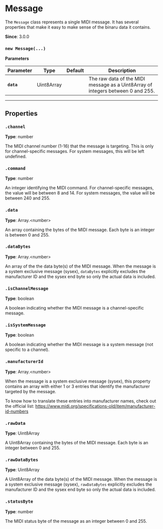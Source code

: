 # Message

The `Message` class represents a single MIDI message. It has several properties that make it
easy to make sense of the binaru data it contains.

**Since**: 3.0.0




### `new Message(...)`


**Parameters**

| Parameter    | Type      | Default      | Description  |
| ------------ | ------------ | ------------ | ------------ |
|**`data`** |Uint8Array||The raw data of the MIDI message as a Uint8Array of integers between 0 and 255.|



***

## Properties

### `.channel`
**Type**: number

The MIDI channel number (1-16) that the message is targeting. This is only for
channel-specific messages. For system messages, this will be left undefined.



### `.command`
**Type**: number

An integer identifying the MIDI command. For channel-specific messages, the value will be
between 8 and 14. For system messages, the value will be between 240 and 255.



### `.data`
**Type**: Array.&lt;number&gt;

An array containing the bytes of the MIDI message. Each byte is an integer is between 0 and
255.



### `.dataBytes`
**Type**: Array.&lt;number&gt;

An array of the the data byte(s) of the MIDI message. When the message is a system exclusive
message (sysex), `dataBytes` explicitly excludes the manufacturer ID and the sysex end
byte so only the actual data is included.



### `.isChannelMessage`
**Type**: boolean

A boolean indicating whether the MIDI message is a channel-specific message.



### `.isSystemMessage`
**Type**: boolean

A boolean indicating whether the MIDI message is a system message (not specific to a
channel).



### `.manufacturerId`
**Type**: Array.&lt;number&gt;

When the message is a system exclusive message (sysex), this property contains an array with
either 1 or 3 entries that identify the manufacturer targeted by the message.

To know how to translate these entries into manufacturer names, check out the official list:
https://www.midi.org/specifications-old/item/manufacturer-id-numbers



### `.rawData`
**Type**: Uint8Array

A Uint8Array containing the bytes of the MIDI message. Each byte is an integer between 0 and
255.



### `.rawDataBytes`
**Type**: Uint8Array

A Uint8Array of the data byte(s) of the MIDI message. When the message is a system exclusive
message (sysex), `rawDataBytes` explicitly excludes the manufacturer ID and the sysex end
byte so only the actual data is included.



### `.statusByte`
**Type**: number

The MIDI status byte of the message as an integer between 0 and 255.




